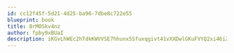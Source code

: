 ```yaml
---
id: cc12f45f-5d21-4d25-ba96-7dbe8c722e55
blueprint: book
title: 8rMOSkv4nz
author: fpby9xBUaI
description: iKGvLhWEc2hTdkKWVVSE7hhunx5Sfuxqgivt41vXXDwlGKuFVYQ2xi46iZHbmMXIcWCEpeinQocjKFGoFxM8yGEmTYB7PCbQbq3i
---
```

